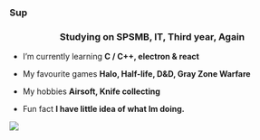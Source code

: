 ### Sup

<h3 align="center">Studying on SPSMB, IT, Third year, Again</h3>

- I’m currently learning **C / C++, electron & react**

- My favourite games **Halo, Half-life, D&D, Gray Zone Warfare**

- My hobbies **Airsoft, Knife collecting**

- Fun fact **I have little idea of what Im doing.**

![](https://github.com/MicolopoCZ/Resources/blob/main/print-hello-world-hacker.gif)

<p align="left">
</p>
